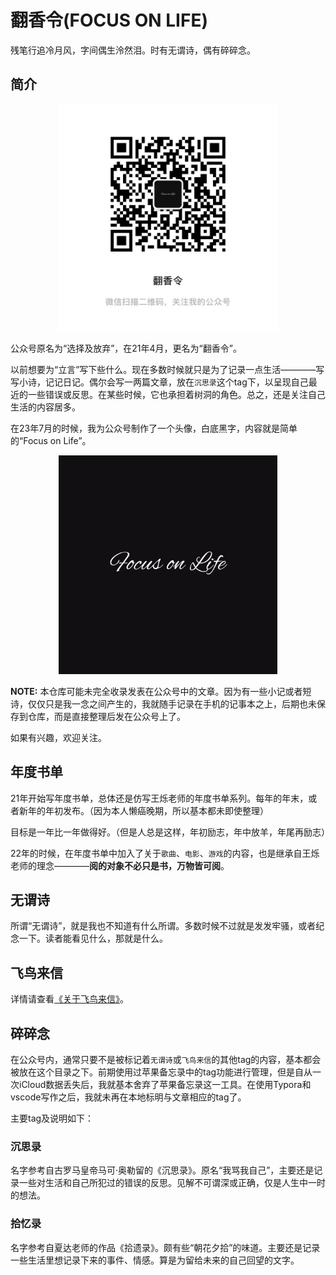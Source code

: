 # 翻香令(FOCUS ON LIFE)

残笔行追冷月风，字间偶生泠然泪。时有无谓诗，偶有碎碎念。

## 简介

<!-- <img src="./assets/20230720212504.jpg" alt="公众号二维码" width=50% /> -->
<div style="text-align: center;">
  <img src="./assets/20230720212504.jpg" alt="公众号二维码" style="max-width: 350px;">
</div>

公众号原名为“选择及放弃”，在21年4月，更名为“翻香令”。

以前想要为“立言”写下些什么。现在多数时候就只是为了记录一点生活————写写小诗，记记日记。偶尔会写一两篇文章，放在`沉思录`这个tag下，以呈现自己最近的一些错误或反思。在某些时候，它也承担着树洞的角色。总之，还是关注自己生活的内容居多。

在23年7月的时候，我为公众号制作了一个头像，白底黑字，内容就是简单的“Focus on Life”。

<!-- <img src="./assets/20230720214125.png" alt="focus_on_life" width=50% /> -->
<div style="text-align: center;">
  <img src="./assets/20230720214125.png" alt="focus_on_life" style="max-width: 350px;">
</div>

**NOTE:** 本仓库可能未完全收录发表在公众号中的文章。因为有一些小记或者短诗，仅仅只是我一念之间产生的，我就随手记录在手机的记事本之上，后期也未保存到仓库，而是直接整理后发在公众号上了。

如果有兴趣，欢迎关注。

## 年度书单

21年开始写年度书单，总体还是仿写王烁老师的年度书单系列。每年的年末，或者新年的年初发布。（因为本人懒癌晚期，所以基本都未即使整理）

目标是一年比一年做得好。（但是人总是这样，年初励志，年中放羊，年尾再励志）

22年的时候，在年度书单中加入了关于`歌曲`、`电影`、`游戏`的内容，也是继承自王烁老师的理念————**阅的对象不必只是书，万物皆可阅**。

## 无谓诗

所谓“无谓诗”，就是我也不知道有什么所谓。多数时候不过就是发发牢骚，或者纪念一下。读者能看见什么，那就是什么。

## 飞鸟来信

详情请查看[《关于飞鸟来信》](https://mp.weixin.qq.com/s/2KoKu21KZvsDZLJIXBsffg)。

## 碎碎念

在公众号内，通常只要不是被标记着`无谓诗`或`飞鸟来信`的其他tag的内容，基本都会被放在这个目录之下。前期使用过苹果备忘录中的tag功能进行管理，但是自从一次iCloud数据丢失后，我就基本舍弃了苹果备忘录这一工具。在使用Typora和vscode写作之后，我就未再在本地标明与文章相应的tag了。

主要tag及说明如下：

### 沉思录

名字参考自古罗马皇帝马可·奥勒留的《沉思录》。原名“我骂我自己”，主要还是记录一些对生活和自己所犯过的错误的反思。见解不可谓深或正确，仅是人生中一时的想法。

### 拾忆录

名字参考自夏达老师的作品《拾遗录》。颇有些“朝花夕拾”的味道。主要还是记录一些生活里想记录下来的事件、情感。算是为留给未来的自己回望的文字。
